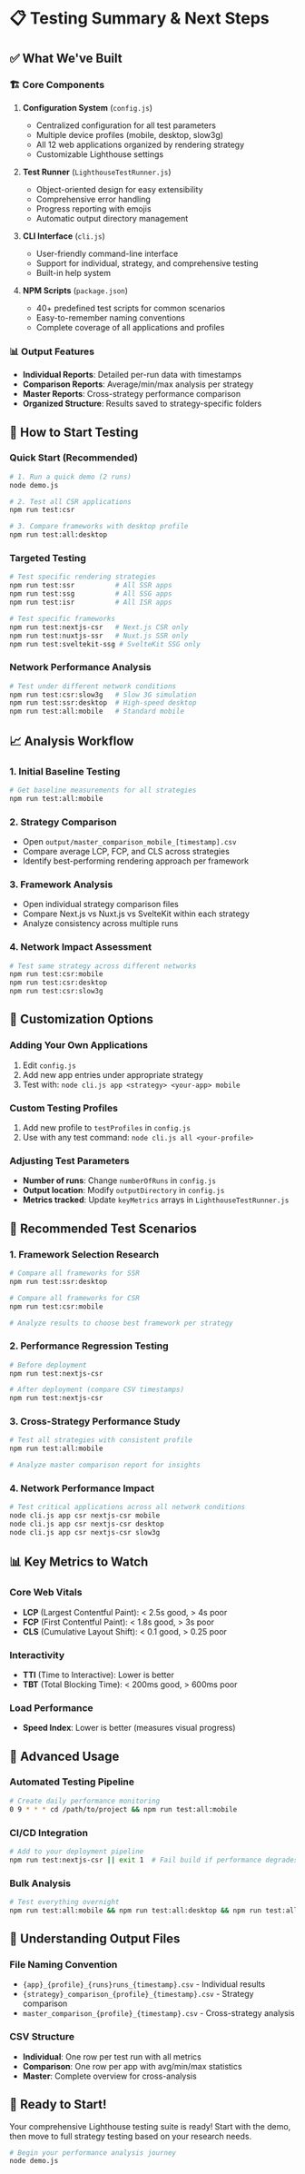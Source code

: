 # 📋 Testing Summary & Next Steps

## ✅ What We've Built

### 🏗️ Core Components
1. **Configuration System** (`config.js`)
   - Centralized configuration for all test parameters
   - Multiple device profiles (mobile, desktop, slow3g)
   - All 12 web applications organized by rendering strategy
   - Customizable Lighthouse settings

2. **Test Runner** (`LighthouseTestRunner.js`)
   - Object-oriented design for easy extensibility
   - Comprehensive error handling
   - Progress reporting with emojis
   - Automatic output directory management

3. **CLI Interface** (`cli.js`)
   - User-friendly command-line interface
   - Support for individual, strategy, and comprehensive testing
   - Built-in help system

4. **NPM Scripts** (`package.json`)
   - 40+ predefined test scripts for common scenarios
   - Easy-to-remember naming conventions
   - Complete coverage of all applications and profiles

### 📊 Output Features
- **Individual Reports**: Detailed per-run data with timestamps
- **Comparison Reports**: Average/min/max analysis per strategy
- **Master Reports**: Cross-strategy performance comparison
- **Organized Structure**: Results saved to strategy-specific folders

## 🚀 How to Start Testing

### Quick Start (Recommended)
```bash
# 1. Run a quick demo (2 runs)
node demo.js

# 2. Test all CSR applications
npm run test:csr

# 3. Compare frameworks with desktop profile
npm run test:all:desktop
```

### Targeted Testing
```bash
# Test specific rendering strategies
npm run test:ssr          # All SSR apps
npm run test:ssg          # All SSG apps
npm run test:isr          # All ISR apps

# Test specific frameworks
npm run test:nextjs-csr   # Next.js CSR only
npm run test:nuxtjs-ssr   # Nuxt.js SSR only
npm run test:sveltekit-ssg # SvelteKit SSG only
```

### Network Performance Analysis
```bash
# Test under different network conditions
npm run test:csr:slow3g   # Slow 3G simulation
npm run test:ssr:desktop  # High-speed desktop
npm run test:all:mobile   # Standard mobile
```

## 📈 Analysis Workflow

### 1. Initial Baseline Testing
```bash
# Get baseline measurements for all strategies
npm run test:all:mobile
```

### 2. Strategy Comparison
- Open `output/master_comparison_mobile_[timestamp].csv`
- Compare average LCP, FCP, and CLS across strategies
- Identify best-performing rendering approach per framework

### 3. Framework Analysis
- Open individual strategy comparison files
- Compare Next.js vs Nuxt.js vs SvelteKit within each strategy
- Analyze consistency across multiple runs

### 4. Network Impact Assessment
```bash
# Test same strategy across different networks
npm run test:csr:mobile
npm run test:csr:desktop  
npm run test:csr:slow3g
```

## 🔧 Customization Options

### Adding Your Own Applications
1. Edit `config.js`
2. Add new app entries under appropriate strategy
3. Test with: `node cli.js app <strategy> <your-app> mobile`

### Custom Testing Profiles
1. Add new profile to `testProfiles` in `config.js`
2. Use with any test command: `node cli.js all <your-profile>`

### Adjusting Test Parameters
- **Number of runs**: Change `numberOfRuns` in `config.js`
- **Output location**: Modify `outputDirectory` in `config.js`
- **Metrics tracked**: Update `keyMetrics` arrays in `LighthouseTestRunner.js`

## 🎯 Recommended Test Scenarios

### 1. Framework Selection Research
```bash
# Compare all frameworks for SSR
npm run test:ssr:desktop

# Compare all frameworks for CSR  
npm run test:csr:mobile

# Analyze results to choose best framework per strategy
```

### 2. Performance Regression Testing
```bash
# Before deployment
npm run test:nextjs-csr

# After deployment (compare CSV timestamps)
npm run test:nextjs-csr
```

### 3. Cross-Strategy Performance Study
```bash
# Test all strategies with consistent profile
npm run test:all:mobile

# Analyze master comparison report for insights
```

### 4. Network Performance Impact
```bash
# Test critical applications across all network conditions
node cli.js app csr nextjs-csr mobile
node cli.js app csr nextjs-csr desktop
node cli.js app csr nextjs-csr slow3g
```

## 📊 Key Metrics to Watch

### Core Web Vitals
- **LCP** (Largest Contentful Paint): < 2.5s good, > 4s poor
- **FCP** (First Contentful Paint): < 1.8s good, > 3s poor  
- **CLS** (Cumulative Layout Shift): < 0.1 good, > 0.25 poor

### Interactivity
- **TTI** (Time to Interactive): Lower is better
- **TBT** (Total Blocking Time): < 200ms good, > 600ms poor

### Load Performance
- **Speed Index**: Lower is better (measures visual progress)

## 🚀 Advanced Usage

### Automated Testing Pipeline
```bash
# Create daily performance monitoring
0 9 * * * cd /path/to/project && npm run test:all:mobile
```

### CI/CD Integration
```bash
# Add to your deployment pipeline
npm run test:nextjs-csr || exit 1  # Fail build if performance degrades
```

### Bulk Analysis
```bash
# Test everything overnight
npm run test:all:mobile && npm run test:all:desktop && npm run test:all:slow3g
```

## 📁 Understanding Output Files

### File Naming Convention
- `{app}_{profile}_{runs}runs_{timestamp}.csv` - Individual results
- `{strategy}_comparison_{profile}_{timestamp}.csv` - Strategy comparison  
- `master_comparison_{profile}_{timestamp}.csv` - Cross-strategy analysis

### CSV Structure
- **Individual**: One row per test run with all metrics
- **Comparison**: One row per app with avg/min/max statistics
- **Master**: Complete overview for cross-analysis

## 🎉 Ready to Start!

Your comprehensive Lighthouse testing suite is ready! Start with the demo, then move to full strategy testing based on your research needs.

```bash
# Begin your performance analysis journey
node demo.js
```
